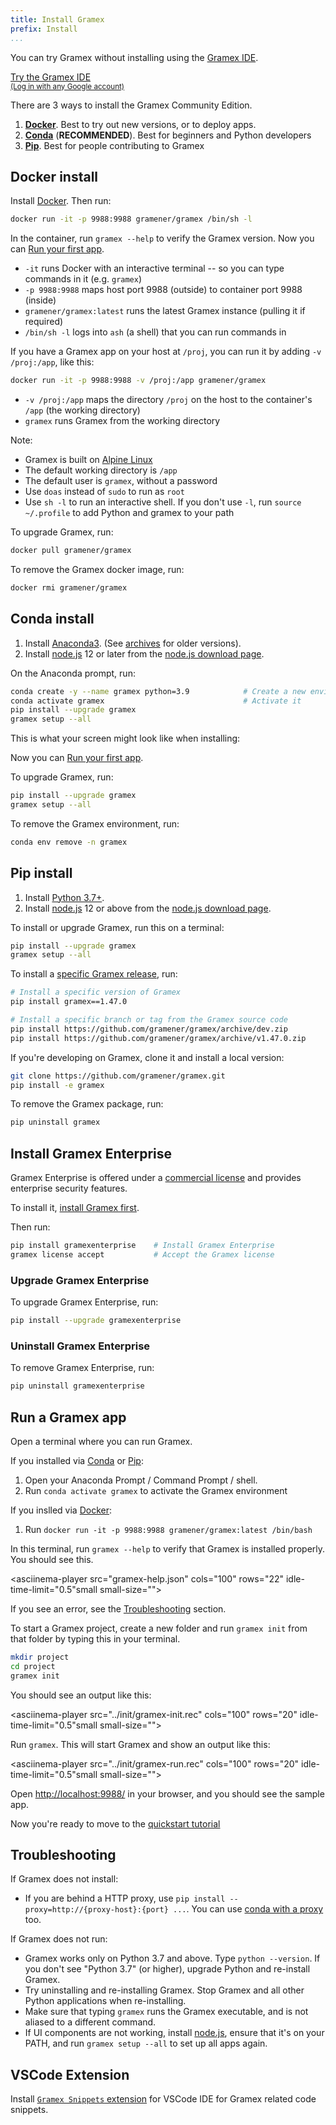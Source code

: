 ```yaml
---
title: Install Gramex
prefix: Install
...
```


<link rel="stylesheet" type="text/css" href="../node_modules/asciinema-player/resources/public/css/asciinema-player.css">

<!-- Don't include a [TOC] here -- it's confusing -->

You can try Gramex without installing using the [Gramex IDE](https://gramex.gramener.com/).

<a class="btn btn-large btn-primary" href="https://gramex.gramener.com/">
  Try the Gramex IDE
  <br><small>(Log in with any Google account)</small>
</a>

There are 3 ways to install the Gramex Community Edition.

1. [**Docker**](#docker-install). Best to try out new versions, or to deploy apps.
2. [**Conda**](#conda-install) (**RECOMMENDED**). Best for beginners and Python developers
3. [**Pip**](#pip-install). Best for people contributing to Gramex

## Docker install

Install [Docker](https://docs.docker.com/engine/install/). Then run:

```bash
docker run -it -p 9988:9988 gramener/gramex /bin/sh -l
```

In the container, run `gramex --help` to verify the Gramex version. Now you can [Run your first app](#run-a-gramex-app).

- `-it` runs Docker with an interactive terminal -- so you can type commands in it (e.g. `gramex`)
- `-p 9988:9988` maps host port 9988 (outside) to container port 9988 (inside)
- `gramener/gramex:latest` runs the latest Gramex instance (pulling it if required)
- `/bin/sh -l` logs into `ash` (a shell) that you can run commands in

<asciinema-player src="gramex-docker.json" cols="100" rows="20" idle-time-limit="0.5" font-size="small" loop="1"></asciinema-player>

If you have a Gramex app on your host at `/proj`, you can run it by adding `-v /proj:/app`, like this:

```bash
docker run -it -p 9988:9988 -v /proj:/app gramener/gramex
```

- `-v /proj:/app` maps the directory `/proj` on the host to the container's `/app` (the working directory)
- `gramex` runs Gramex from the working directory

Note:

- Gramex is built on [Alpine Linux](https://github.com/gramener/gramex/blob/master/pkg/docker-gramex-base/Dockerfile)
- The default working directory is `/app`
- The default user is `gramex`, without a password
- Use `doas` instead of `sudo` to run as `root`
- Use `sh -l` to run an interactive shell. If you don't use `-l`, run `source ~/.profile` to add Python and gramex to your path

To upgrade Gramex, run:

```bash
docker pull gramener/gramex
```

To remove the Gramex docker image, run:

```bash
docker rmi gramener/gramex
```

## Conda install

1. Install [Anaconda3][anaconda]. (See [archives](https://repo.anaconda.com/archive/) for older versions).
2. Install [node.js][nodejs] 12 or later from the [node.js download page][nodejs].

On the Anaconda prompt, run:

```bash
conda create -y --name gramex python=3.9            # Create a new environment
conda activate gramex                               # Activate it
pip install --upgrade gramex
gramex setup --all
```

This is what your screen might look like when installing:

<asciinema-player src="gramex-conda.json" cols="100" rows="20" idle-time-limit="0.5" font-size="small" small="1"></asciinema-player>

Now you can [Run your first app](#run-a-gramex-app).

To upgrade Gramex, run:

```bash
pip install --upgrade gramex
gramex setup --all
```

To remove the Gramex environment, run:

```bash
conda env remove -n gramex
```

## Pip install

1. Install [Python 3.7+](https://www.python.org/downloads/).
2. Install [node.js][nodejs] 12 or above from the [node.js download page][nodejs].

To install or upgrade Gramex, run this on a terminal:

```bash
pip install --upgrade gramex
gramex setup --all
```

<!--
`pip install --ignore-installed` was removed because of an
[Anaconda bug](https://github.com/pypa/pip/issues/2751#issuecomment-165390180) -
re-installing scandir fails on Windows.
-->

To install a [specific Gramex release](../release/), run:

```bash
# Install a specific version of Gramex
pip install gramex==1.47.0

# Install a specific branch or tag from the Gramex source code
pip install https://github.com/gramener/gramex/archive/dev.zip
pip install https://github.com/gramener/gramex/archive/v1.47.0.zip
```

If you're developing on Gramex, clone it and install a local version:

```bash
git clone https://github.com/gramener/gramex.git
pip install -e gramex
```

To remove the Gramex package, run:

```bash
pip uninstall gramex
```

## Install Gramex Enterprise

Gramex Enterprise is offered under a [commercial license](../license/) and
provides enterprise security features.

To install it, [install Gramex first](#conda-install).

Then run:

```bash
pip install gramexenterprise    # Install Gramex Enterprise
gramex license accept           # Accept the Gramex license
```

### Upgrade Gramex Enterprise

To upgrade Gramex Enterprise, run:

```bash
pip install --upgrade gramexenterprise
```

### Uninstall Gramex Enterprise

To remove Gramex Enterprise, run:

```bash
pip uninstall gramexenterprise
```

## Run a Gramex app

Open a terminal where you can run Gramex.

If you installed via [Conda](#conda-install) or [Pip](#pip-install):

1. Open your Anaconda Prompt / Command Prompt / shell.
2. Run `conda activate gramex` to activate the Gramex environment

If you inslled via [Docker](#docker-install):

1. Run `docker run -it -p 9988:9988 gramener/gramex:latest /bin/bash`

In this terminal, run `gramex --help` to verify that Gramex is installed properly. You should see this.

<asciinema-player src="gramex-help.json" cols="100" rows="22" idle-time-limit="0.5"small small-size=""></asciinema-player>

If you see an error, see the [Troubleshooting](#troubleshooting) section.

To start a Gramex project, create a new folder and run `gramex init` from that folder by typing this in your terminal.

```bash
mkdir project
cd project
gramex init
```

You should see an output like this:

<asciinema-player src="../init/gramex-init.rec" cols="100" rows="20" idle-time-limit="0.5"small small-size=""></asciinema-player>

Run `gramex`. This will start Gramex and show an output like this:

<asciinema-player src="../init/gramex-run.rec" cols="100" rows="20" idle-time-limit="0.5"small small-size=""></asciinema-player>

Open <http://localhost:9988/> in your browser, and you should see the sample app.

Now you're ready to move to the [quickstart tutorial](../tutorials/quickstart/)

## Troubleshooting

If Gramex does not install:

- If you are behind a HTTP proxy, use `pip install --proxy=http://{proxy-host}:{port} ...`.
  You can use [conda with a proxy][conda-proxy] too.

If Gramex does not run:

- Gramex works only on Python 3.7 and above. Type `python --version`. If you don't see "Python
  3.7" (or higher), upgrade Python and re-install Gramex.
- Try uninstalling and re-installing Gramex. Stop Gramex and all other Python applications when
  re-installing.
- Make sure that typing `gramex` runs the Gramex executable, and is not aliased to a different
  command.
- If UI components are not working, install [node.js][nodejs], ensure that it's on your PATH, and
  run `gramex setup --all` to set up all apps again.

## VSCode Extension

Install [`Gramex Snippets` extension](https://marketplace.visualstudio.com/items?itemName=gramener.gramexsnippets) for VSCode IDE for Gramex related code snippets.

<script src="../node_modules/asciinema-player/resources/public/js/asciinema-player.js"></script>

[anaconda]: https://repo.anaconda.com/archive/
[conda-proxy]: https://conda.io/docs/user-guide/configuration/use-winxp-with-proxy.html
[nodejs]: https://nodejs.org/en/download/
